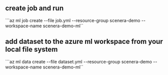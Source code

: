 ## create job and run

```az ml job create --file job.yml --resource-group scenera-demo --workspace-name scenera-demo-ml``

## add dataset to the azure ml workspace from your local file system

```az ml data create --file dataset.yml --resource-group scenera-demo --workspace-name scenera-demo-ml``